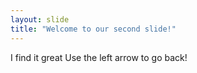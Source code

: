 ```yaml
---
layout: slide
title: "Welcome to our second slide!"
---
```

I find it great
Use the left arrow to go back!
